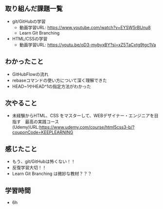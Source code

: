 ## 取り組んだ課題一覧
- git/GitHubの学習
    - 動画学習URL: https://www.youtube.com/watch?v=EYSW5rBUnu8
    - Learn Git Branching  
- HTML/CSSの学習
    - 動画学習URL: https://youtu.be/oD3-mybyxBY?si=xZ5TaCxtg9tgc1Va   
## わかったこと
- GitHubFlowの流れ
- rebaseコマンドの使い方について深く理解できた
- HEAD~1やHEAD^1の指定方法がわかった
## 次やること
- 未経験からHTML、CSS をマスターして、WEBデザイナー・エンジニアを目指す　最高の実践コース (Udemy)URL:https://www.udemy.com/course/html5css3-b/?couponCode=KEEPLEARNING
## 感じたこと
- もう、git/GitHubは怖くない！！
- 反復学習大切！！
-  Learn Git Branching は微妙な教材？？？
## 学習時間
- 6h